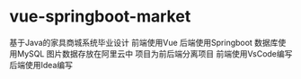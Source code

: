# vue-springboot-market
基于Java的家具商城系统毕业设计
前端使用Vue
后端使用Springboot
数据库使用MySQL
图片数据存放在阿里云中
项目为前后端分离项目 前端使用VsCode编写 后端使用Idea编写
